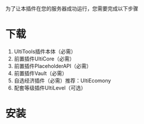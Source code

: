 为了让本插件在您的服务器成功运行，您需要完成以下步骤

# 下载

1. UltiTools插件本体（必需）
2. 前置插件UltiCore（必需）
3. 前置插件PlaceholderAPI（必需）
4. 前置插件Vault（必需）
5. 自选经济插件（必需）推荐：UltiEcomony
6. 配套等级插件UltiLevel（可选）

# 安装





